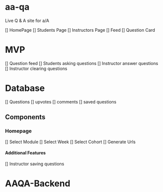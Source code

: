 # aa-qa

Live Q & A site for a/A

[] HomePage
[] Students Page
[] Instructors Page
[] Feed
[] Question Card


# MVP
[] Question feed
[] Students asking questions
[] Instructor answer questions
[] Instructor clearing questions

# Database
[] Questions
[] upvotes
[] comments
[] saved questions


## Components

### Homepage

[] Select Module
[] Select Week
[] Select Cohort
[] Generate Urls

#### Additional Features
[] Instructor saving questions
# AAQA-Backend
